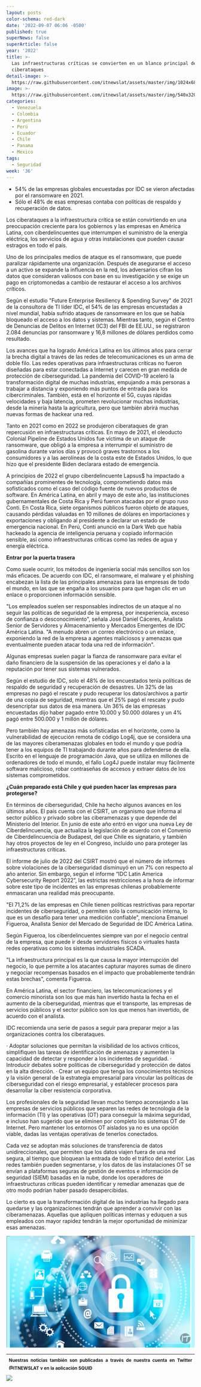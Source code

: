 ```yaml
---
layout: posts
color-schema: red-dark
date: '2022-09-07 06:06 -0500'
published: true
superNews: false
superArticle: false
year: '2022'
title: >-
  Las infraestructuras críticas se convierten en un blanco principal de
  ciberataques
detail-image: >-
  https://raw.githubusercontent.com/itnewslat/assets/master/img/1024x680/seguridad-g.jpg
image: >-
  https://raw.githubusercontent.com/itnewslat/assets/master/img/540x320/seguridad-p.jpg
categories:
  - Venezuela
  - Colombia
  - Argentina
  - Perú
  - Ecuador
  - Chile
  - Panama
  - Mexico
tags:
  - Seguridad
week: '36'
---
```

- 54% de las empresas globales encuestadas por IDC se vieron afectadas por el ransomware en 2021.
- Sólo el 48% de esas empresas contaba con políticas de respaldo y recuperación de datos.

Los ciberataques a la infraestructura crítica se están convirtiendo en una preocupación creciente para los gobiernos y las empresas en América Latina, con ciberdelincuentes que interrumpen el suministro de la energía eléctrica, los servicios de agua y otras instalaciones que pueden causar estragos en todo el país.
 
Uno de los principales medios de ataque es el ransomware, que puede paralizar rápidamente una organización. Después de asegurarse el acceso a un activo se expande la influencia en la red, los adversarios cifran los datos que consideran valiosos con base en su investigación y se exige un pago en criptomonedas a cambio de restaurar el acceso a los archivos críticos.
 
Según el estudio "Future Enterprise Resiliency & Spending Survey" de 2021 de la consultora de TI líder IDC, el 54% de las empresas encuestadas a nivel mundial, había sufrido ataques de ransomware en los que se había bloqueado el acceso a los datos y sistemas. Mientras tanto, según el Centro de Denuncias de Delitos en Internet (IC3) del FBI de EE.UU., se registraron 2.084 denuncias por ransomware y 16,8 millones de dólares perdidos como resultado.
 
Los avances que ha logrado América Latina en los últimos años para cerrar la brecha digital a través de las redes de telecomunicaciones es un arma de doble filo. Las redes operativas para infraestructuras críticas no fueron diseñadas para estar conectadas a Internet y carecen en gran medida de protección de ciberseguridad. La pandemia del COVID-19 aceleró la transformación digital de muchas industrias, empujando a más personas a trabajar a distancia y exponiendo más puntos de entrada para los cibercriminales. También, está en el horizonte el 5G, cuyas rápidas velocidades y baja latencia, prometen revolucionar muchas industrias, desde la minería hasta la agricultura, pero que también abrirá muchas nuevas formas de hackear una red.
 
Tanto en 2021 como en 2022 se produjeron ciberataques de gran repercusión en infraestructuras críticas. En mayo de 2021, el oleoducto Colonial Pipeline de Estados Unidos fue víctima de un ataque de ransomware, que obligó a la empresa a interrumpir el suministro de gasolina durante varios días y provocó graves trastornos a los consumidores y a las aerolíneas de la costa este de Estados Unidos, lo que hizo que el presidente Biden declarara estado de emergencia.
 
A principios de 2022 el grupo ciberdelincuente Lapsus$ ha impactado a compañías prominentes de tecnología, comprometiendo datos más sofisticados como el caso del código fuente de nuevos productos de software.
En América Latina, en abril y mayo de este año, las instituciones gubernamentales de Costa Rica y Perú fueron atacadas por el grupo ruso Conti. En Costa Rica, siete organismos públicos fueron objeto de ataques, causando pérdidas valuadas en 10 millones de dólares en importaciones y exportaciones y obligando al presidente a declarar un estado de emergencia nacional. En Perú, Conti anunció en la Dark Web que había hackeado la agencia de inteligencia peruana y copiado información sensible, así como infraestructuras críticas como las redes de agua y energía eléctrica.
 
**Entrar por la puerta trasera**
 
Como suele ocurrir, los métodos de ingeniería social más sencillos son los más eficaces. De acuerdo con IDC, el ransomware, el malware y el phishing encabezan la lista de las principales amenazas para las empresas de todo el mundo, en las que se engaña a los usuarios para que hagan clic en un enlace o proporcionen información sensible.
 
"Los empleados suelen ser responsables indirectos de un ataque al no seguir las políticas de seguridad de la empresa, por inexperiencia, exceso de confianza o desconocimiento", señala José Daniel Cáceres, Analista Senior de Servidores y Almacenamiento y Mercados Emergentes de IDC América Latina. "A menudo abren un correo electrónico o un enlace, exponiendo la red de la empresa a agentes maliciosos y amenazas que eventualmente pueden atacar toda una red de información".
 
Algunas empresas suelen pagar la fianza de ransomware para evitar el daño financiero de la suspensión de las operaciones y el daño a la reputación por tener sus sistemas vulnerados.
 
Según el estudio de IDC, solo el 48% de los encuestados tenía políticas de respaldo de seguridad y recuperación de desastres. Un 32% de las empresas no pagó el rescate y pudo recuperar los datos/archivos a partir de una copia de seguridad, mientras que el 25% pagó el rescate y pudo desencriptar sus datos de esa manera. Un 36% de las empresas encuestadas dijo haber pagado entre 10.000 y 50.000 dólares y un 4% pagó entre 500.000 y 1 millón de dólares.
 
Pero también hay amenazas más sofisticadas en el horizonte, como la vulnerabilidad de ejecución remota de código Log4j, que se considera una de las mayores ciberamenazas globales en todo el mundo y que podría tener a los equipos de TI trabajando durante años para defenderse de ella. Escrito en el lenguaje de programación Java, que se utiliza en millones de ordenadores de todo el mundo, el fallo Log4J puede instalar muy fácilmente software malicioso, robar contraseñas de accesos y extraer datos de los sistemas comprometidos.
 
**¿Cuán preparado está Chile y qué pueden hacer las empresas para protegerse?**
 
En términos de ciberseguridad, Chile ha hecho algunos avances en los últimos años. El país cuenta con el CSIRT, un organismo que informa al sector público y privado sobre las ciberamenazas y que depende del Ministerio del Interior. En junio de este año entró en vigor una nueva Ley de Ciberdelincuencia, que actualiza la legislación de acuerdo con el Convenio de Ciberdelincuencia de Budapest, del que Chile es signatario, y también hay otros proyectos de ley en el Congreso, incluido uno para proteger las infraestructuras críticas.
 
El informe de julio de 2022 del CSIRT mostró que el número de informes sobre violaciones de la ciberseguridad disminuyó en un 7% con respecto al año anterior. Sin embargo, según el informe “IDC Latin America Cybersecurity Report 2022”, las estrictas restricciones a la hora de informar sobre este tipo de incidentes en las empresas chilenas probablemente enmascaran una realidad más preocupante.
 
"El 71,2% de las empresas en Chile tienen políticas restrictivas para reportar incidentes de ciberseguridad, o permiten sólo la comunicación interna, lo que es un desafío para tener una medición confiable", menciona Emanuel Figueroa, Analista Senior del Mercado de Seguridad de IDC América Latina.
 
Según Figueroa, los ciberdelincuentes siempre van por el negocio central de la empresa, que puede ir desde servidores físicos o virtuales hasta redes operativas como los sistemas industriales SCADA.
 
"La infraestructura principal es la que causa la mayor interrupción del negocio, lo que permite a los atacantes capturar mayores sumas de dinero y negociar recompensas basados en el impacto que probablemente tendrán estas brechas", comenta Figueroa.
 
En América Latina, el sector financiero, las telecomunicaciones y el comercio minorista son los que más han invertido hasta la fecha en el aumento de la ciberseguridad, mientras que el transporte, las empresas de servicios públicos y el sector público son los que menos han invertido, de acuerdo con el analista.
 
IDC recomienda una serie de pasos a seguir para preparar mejor a las organizaciones contra los ciberataques.
 
· Adoptar soluciones que permitan la visibilidad de los activos críticos, simplifiquen las tareas de identificación de amenazas y aumenten la capacidad de detectar y responder a los incidentes de seguridad.
· Introducir debates sobre políticas de ciberseguridad y protección de datos en la alta dirección.
· Crear un equipo que tenga los conocimientos técnicos y la visión general de la estrategia empresarial para vincular las políticas de ciberseguridad con el riesgo empresarial, y establecer procesos para desarrollar la ciber resistencia corporativa.
 
Los profesionales de la seguridad llevan mucho tiempo aconsejando a las empresas de servicios públicos que separen las redes de tecnología de la información (TI) y las operativas (OT) para conseguir la máxima seguridad, e incluso han sugerido que se eliminen por completo los sistemas OT de Internet. Pero mantener los entornos OT aislados ya no es una opción viable, dadas las ventajas operativas de tenerlos conectados. 
 
Cada vez se adoptan más soluciones de transferencia de datos unidireccionales, que permiten que los datos viajen fuera de una red segura, al tiempo que bloquean la entrada de todo el tráfico del exterior. Las redes también pueden segmentarse, y los datos de las instalaciones OT se envían a plataformas seguras de gestión de eventos e información de seguridad (SIEM) basadas en la nube, donde los operadores de infraestructuras críticas pueden identificar y remediar amenazas que de otro modo podrían haber pasado desapercibidas.
 
Lo cierto es que la transformación digital de las industrias ha llegado para quedarse y las organizaciones tendrán que aprender a convivir con las ciberamenazas. Aquellas que apliquen políticas internas y eduquen a sus empleados con mayor rapidez tendrán la mejor oportunidad de minimizar esas amenazas.

![](https://raw.githubusercontent.com/itnewslat/assets/master/img/540x320/seguridad-p.jpg)

<table style="height: 42px;" width="569">
<tbody>
<tr>
<td style="text-align: justify;"><sub><strong>Nuestras noticias también son publicadas a través de nuestra cuenta en Twitter <a href="https://twitter.com/itnewslat?lang=es">@ITNEWSLAT</a> y en la aplicación <a href="https://squidapp.co/en/">SQUID</a></strong></sub></td>
</tr>
</tbody>
</table>

<img src="https://tracker.metricool.com/c3po.jpg?hash=56f88a41e39ab42c063cc51676587a04"/>